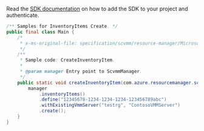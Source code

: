 Read the [SDK documentation](https://github.com/Azure/azure-sdk-for-java/blob/azure-resourcemanager-scvmm_1.0.0-beta.1/sdk/scvmm/azure-resourcemanager-scvmm/README.md) on how to add the SDK to your project and authenticate.

```java
/** Samples for InventoryItems Create. */
public final class Main {
    /*
     * x-ms-original-file: specification/scvmm/resource-manager/Microsoft.ScVmm/preview/2020-06-05-preview/examples/CreateInventoryItem.json
     */
    /**
     * Sample code: CreateInventoryItem.
     *
     * @param manager Entry point to ScvmmManager.
     */
    public static void createInventoryItem(com.azure.resourcemanager.scvmm.ScvmmManager manager) {
        manager
            .inventoryItems()
            .define("12345678-1234-1234-1234-123456789abc")
            .withExistingVmmServer("testrg", "ContosoVMMServer")
            .create();
    }
}
```

